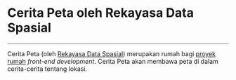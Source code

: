 # Cerita Peta oleh Rekayasa Data Spasial

<hr style="height:1px;border:none;color:#666;background-color:#666;" />

Cerita Peta (oleh [Rekayasa Data Spasial](https://tentang.rekayasadata.co.uk)) merupakan rumah bagi [proyek rumah](https://tentang.rekayasadata.co.uk/in-house/intro.html) _front-end development_. Cerita Peta akan membawa peta di dalam cerita-cerita tentang lokasi.